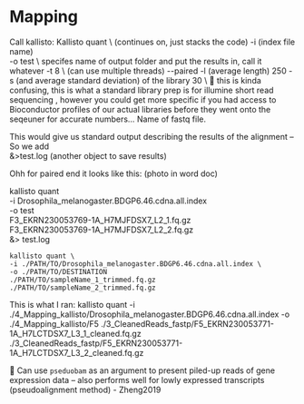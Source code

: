 # Mapping

Call kallisto:
Kallisto quant \ (continues on, just stacks the code)
-i (index file name) \
-o test \ specifes name of output folder and put the results in, call it whatever 
-t 8 \ (can use multiple threads) 
--paired -l (average length) 250 -s (and average standard deviation) of the library 30 \  this is kinda confusing, this is what a standard library prep is for illumine short read sequencing , however you could get more specific if you had access to Bioconductor profiles of our actual libraries before they went onto the seqeuner for accurate numbers…
Name of fastq file. 

This would give us standard output describing the results of the alignment – 
So we add \
&>test.log (another object to save results) 

Ohh for paired end it looks like this: (photo in word doc)

kallisto quant \
-i Drosophila_melanogaster.BDGP6.46.cdna.all.index \
-o test \
F3_EKRN230053769-1A_H7MJFDSX7_L2_1.fq.gz \
F3_EKRN230053769-1A_H7MJFDSX7_L2_2.fq.gz \
&> test.log

```
kallisto quant \
-i ./PATH/TO/Drosophila_melanogaster.BDGP6.46.cdna.all.index \
-o ./PATH/TO/DESTINATION 
./PATH/TO/sampleName_1_trimmed.fq.gz 
./PATH/TO/sampleName_2_trimmed.fq.gz
```

This is what I ran: 
kallisto quant 
-i ./4_Mapping_kallisto/Drosophila_melanogaster.BDGP6.46.cdna.all.index 
-o ./4_Mapping_kallisto/F5 
./3_CleanedReads_fastp/F5_EKRN230053771-1A_H7LCTDSX7_L3_1_cleaned.fq.gz 
./3_CleanedReads_fastp/F5_EKRN230053771-1A_H7LCTDSX7_L3_2_cleaned.fq.gz

:memo: Can use `pseduobam` as an argument to present piled-up reads of gene expression data – also performs well for lowly expressed transcripts (pseudoalignment method) - Zheng2019 

